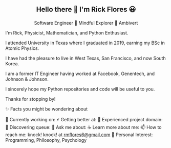 <h2> <p align="center"> Hello there 👋 I'm Rick Flores 😃 </h2>
   
<p align="center"> 
  Software Engineer 🌱 Mindful Explorer 🌱 Ambivert
</p>


I'm Rick, Physicist, Mathematician, and Python Enthusiast. 

I attended University in Texas where I graduated in 2019, earning my BSc in Atomic Physics. 

I have had the pleasure to live in West Texas, San Francisco, and now South Korea.

I am a former IT Engineer having worked at Facebook, Genentech, and Johnson & Johnson.

I sincerely hope my Python repositories and code will be useful to you.

Thanks for stopping by!

✨ Facts you might be wondering about

🔭 Currently working on: 
⚡ Getting better at: 
🌟 Experienced project domain: 
🌱 Discovering queue: 
💬 Ask me about: 
☕ Learn more about me: 
📫 How to reach me: knock! knock! at rmflores6@gmail.com
💜 Personal Interest: Programming, Philosophy, Psychology


<!--
**RickOrTreat/RickOrTreat** is a ✨ _special_ ✨ repository because its `README.md` (this file) appears on your GitHub profile.

Here are some ideas to get you started:

- 🔭 I’m currently working on ...
- 🌱 I’m currently learning ...
- 👯 I’m looking to collaborate on ...
- 🤔 I’m looking for help with ...
- 💬 Ask me about ...
- 📫 How to reach me: ...
- 😄 Pronouns: ...
- ⚡ Fun fact: ...
-->
